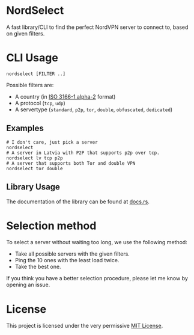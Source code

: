 # NordSelect

A fast library/CLI to find the perfect NordVPN server to connect to, based on given filters.

# CLI Usage

    nordselect [FILTER ..]

Possible filters are:
- A country (in [ISO 3166-1 alpha-2](//en.wikipedia.org/wiki/ISO_3166-1_alpha-2) format)
- A protocol (`tcp`, `udp`)
- A servertype (`standard`, `p2p`, `tor`, `double`, `obfuscated`, `dedicated`)

## Examples

    # I don't care, just pick a server
    nordselect
    # A server in Latvia with P2P that supports p2p over tcp.
    nordselect lv tcp p2p
    # A server that supports both Tor and double VPN
    nordselect tor double

## Library Usage

The documentation of the library can be found at [docs.rs](https://docs.rs/crate/nordselect/).

# Selection method

To select a server without waiting too long, we use the following method:

- Take all possible servers with the given filters.
- Ping the 10 ones with the least load twice.
- Take the best one.

If you think you have a better selection procedure, please let me know by opening an issue.

# License

This project is licensed under the very permissive [MIT License](https://opensource.org/licenses/MIT).
